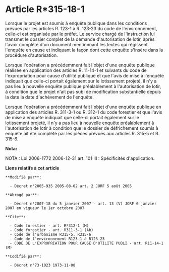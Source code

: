 # Article R*315-18-1

Lorsque le projet est soumis à enquête publique dans les conditions prévues par les articles R. 123-1 à R. 123-23 du code de
l'environnement, celle-ci est organisée par le préfet. Le service chargé de l'instruction lui transmet le dossier complet de
la demande d'autorisation de lotir, après l'avoir complété d'un document mentionnant les textes qui régissent l'enquête en
cause et indiquant la façon dont cette enquête s'insère dans la procédure d'autorisation.

Lorsque l'opération a précédemment fait l'objet d'une enquête publique réalisée en application des articles R. 11-14-1 et
suivants du code de l'expropriation pour cause d'utilité publique et que l'avis de mise à l'enquête indiquait que celle-ci
portait également sur le lotissement projeté, il n'y a pas lieu à nouvelle enquête publique préalablement à l'autorisation de
lotir, à condition que le projet n'ait pas subi de modification substantielle depuis la date la date d'achèvement de
l'enquête.

Lorsque l'opération a précédemment fait l'objet d'une enquête publique en application des articles R. 311-3-1 ou R. 312-1 du
code forestier et que l'avis de mise à enquête indiquait que celle-ci portait également sur le lotissement projeté, il n'y a
pas lieu à nouvelle enquête préalablement à l'autorisation de lotir à condition que le dossier de défrichement soumis à
enquête ait été complété par les pièces prévues aux articles R. 315-5 et R. 315-6.

**Nota:**

NOTA : Loi 2006-1772 2006-12-31 art. 101 III : Spécificités d'application.

**Liens relatifs à cet article**

	**Modifié par**:

	  - Décret n°2005-935 2005-08-02 art. 2 JORF 5 août 2005

	**Abrogé par**:

	  - Décret n°2007-18 du 5 janvier 2007 - art. 13 (V) JORF 6 janvier 2007 en vigueur le 1er octobre 2007

	**Cite**:

	  - Code forestier - art. R*312-1 (M)
	  - Code forestier - art. R311-3-1 (Ab)
	  - Code de l'urbanisme R315-5, R315-6
	  - Code de l'environnement R123-1 à R123-23
	  - CODE DE L'EXPROPRIATION POUR CAUSE D'UTILITE PUBLI - art. R11-14-1 (M)

	**Codifié par**:

	  - Décret n°73-1023 1973-11-08
